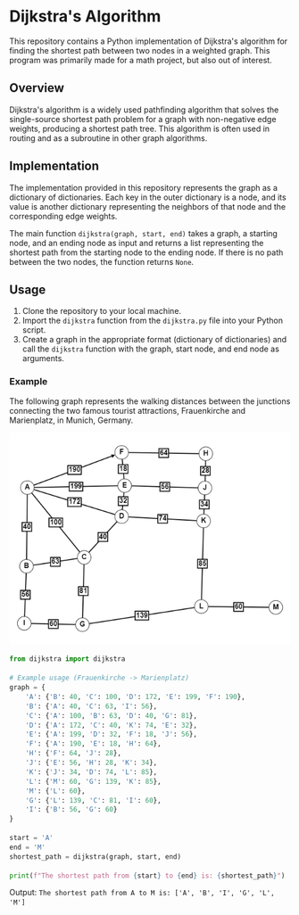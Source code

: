 # Dijkstra's Algorithm

This repository contains a Python implementation of Dijkstra's algorithm for finding the shortest path between two nodes in a weighted graph.
This program was primarily made for a math project, but also out of interest.

## Overview

Dijkstra's algorithm is a widely used pathfinding algorithm that solves the single-source shortest path problem for a graph with non-negative edge weights, producing a shortest path tree. This algorithm is often used in routing and as a subroutine in other graph algorithms.

## Implementation

The implementation provided in this repository represents the graph as a dictionary of dictionaries. Each key in the outer dictionary is a node, and its value is another dictionary representing the neighbors of that node and the corresponding edge weights.

The main function `dijkstra(graph, start, end)` takes a graph, a starting node, and an ending node as input and returns a list representing the shortest path from the starting node to the ending node. If there is no path between the two nodes, the function returns `None`.

## Usage

1. Clone the repository to your local machine.
2. Import the `dijkstra` function from the `dijkstra.py` file into your Python script.
3. Create a graph in the appropriate format (dictionary of dictionaries) and call the `dijkstra` function with the graph, start node, and end node as arguments.

### Example

The following graph represents the walking distances between the junctions connecting the two famous tourist attractions, Frauenkirche and Marienplatz, in Munich, Germany.

![example graph](https://github.com/jacobvoss/dijkstra/blob/main/Frauenkirche%20to%20Marienplatz%20Graph%20Example.png?raw=true)

```python
from dijkstra import dijkstra

# Example usage (Frauenkirche -> Marienplatz)
graph = {
    'A': {'B': 40, 'C': 100, 'D': 172, 'E': 199, 'F': 190},
    'B': {'A': 40, 'C': 63, 'I': 56},
    'C': {'A': 100, 'B': 63, 'D': 40, 'G': 81},
    'D': {'A': 172, 'C': 40, 'K': 74, 'E': 32},
    'E': {'A': 199, 'D': 32, 'F': 18, 'J': 56},
    'F': {'A': 190, 'E': 18, 'H': 64},
    'H': {'F': 64, 'J': 28},
    'J': {'E': 56, 'H': 28, 'K': 34},
    'K': {'J': 34, 'D': 74, 'L': 85},
    'L': {'M': 60, 'G': 139, 'K': 85},
    'M': {'L': 60},
    'G': {'L': 139, 'C': 81, 'I': 60},
    'I': {'B': 56, 'G': 60}
}

start = 'A'
end = 'M'
shortest_path = dijkstra(graph, start, end)

print(f"The shortest path from {start} to {end} is: {shortest_path}")
```
Output:
`
The shortest path from A to M is: ['A', 'B', 'I', 'G', 'L', 'M']
`
